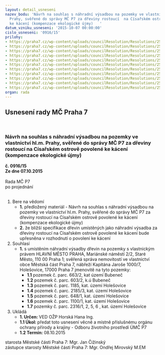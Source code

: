 ```yaml
---
layout: detail_usneseni
nazev_bodu: 'Návrh na souhlas s náhradní výsadbou na pozemky ve vlastnictví hl.m.
  Prahy, svěřené do správy MČ P7 za dřeviny rostoucí  na Císařském ostrově povolené
  ke kácení (kompenzace ekologické újmy)   '
datum_vzniku_usneseni: '2015-10-07 00:00:00'
cislo_usneseni: '0916/15'
prilohy:
- https://praha7.cz/wp-content/uploads/councilResolution/Resolutions/25933/64-15-d%c5%afvodov%c3%a1_souhlas_nahrada_vysadba.doc
- https://praha7.cz/wp-content/uploads/councilResolution/Resolutions/25933/64-15-pozmeke_par.%c4%8d.663-2_bubene%c4%8d.html
- https://praha7.cz/wp-content/uploads/councilResolution/Resolutions/25933/64-15-pozemek_parc.%c4%8d._603-2_bubene%c4%8d.html
- https://praha7.cz/wp-content/uploads/councilResolution/Resolutions/25933/64-15-pozemek_parc.%c4%8d._1185_hole%c5%a1ovice.html
- https://praha7.cz/wp-content/uploads/councilResolution/Resolutions/25933/64-15-1059_p5.htm
- https://praha7.cz/wp-content/uploads/councilResolution/Resolutions/25933/64-15-pozemek_parc.%c4%8d.648-1_hole%c5%a1ovice.html
- https://praha7.cz/wp-content/uploads/councilResolution/Resolutions/25933/64-15-pozemek_parc.%c4%8d.1100-1_k.%c3%ba._hole%c5%a1ovice.html
- https://praha7.cz/wp-content/uploads/councilResolution/Resolutions/25933/64-15-pozmek_parc.%c4%8d.2316-1.html
- https://praha7.cz/wp-content/uploads/councilResolution/Resolutions/25933/64-15-pozemek_pacr.%c4%8d._2316-2_hole%c5%a1ovice.html
- https://praha7.cz/wp-content/uploads/councilResolution/Resolutions/25933/64-15-pozemek_parc.%c4%8d._2316-5_hole%c5%a1ovice.html
- https://praha7.cz/wp-content/uploads/councilResolution/Resolutions/25933/64-15-pozemek_parc.%c4%8d._2316-6_hole%c5%a1ovice.html
organ: rada
---
```

<div id="ucUsn_pList" class="usn">
	<span><h2>Usnesení rady MČ Praha 7 </h2>
<br></span><div class="standBody">
<span><h3>Návrh na souhlas s náhradní výsadbou na pozemky ve vlastnictví hl.m. Prahy, svěřené do správy MČ P7 za dřeviny rostoucí  na Císařském ostrově povolené ke kácení (kompenzace ekologické újmy)   </h3></span><div class="center">
		<strong>č. 0916/15</strong><br>
	</div>
<div class="center">
		<strong>Ze dne 07.10.2015</strong><br><br>
	</div>Rada MČ P7<br> po projednání<br><br><ol>
<li>Bere na vědomí<ul>
<li>
<strong>1.</strong> předložený materiál - Návrh na souhlas s náhradní výsadbou na pozemky  ve vlastnictví hl.m. Prahy, svěřené do správy MČ P7 za dřeviny rostoucí   na Císařském ostrově povolené ke kácení (kompenzace ekologické újmy)   </li>
<li>
<strong>2.</strong> že bližší specifikace dřevin umístěných jako náhradní výsadba za dřeviny rostoucí  na Císařském ostrově povolené ke kácení  bude upřesněna v rozhodnutí  o povolení ke kácení </li>
</ul>
</li>
<li>Souhlasí<ul><li>
<strong>1.</strong> s umístěním náhradní  výsadby dřevin na pozemky  s vlastnickým právem HLAVNÍ MĚSTO PRAHA, Mariánské náměstí 2/2, Staré Město, 110 00 Praha 1; svěřená správa nemovitostí ve vlastnictví obce Městská část Praha 7, nábřeží Kapitána Jaroše 1000/7, Holešovice, 17000 Praha 7 jmenovitě na tyto pozemky:   <ul>
<li>
<strong>1.1</strong> pozemek č. parc. 663/2,  kat území  Bubeneč </li>
<li>
<strong>1.2</strong> pozemek č. parc. 603/2, k.ú Bubeneč </li>
<li>
<strong>1.3</strong> pozemek č. parc. 1185, kat. území Holešovice    </li>
<li>
<strong>1.4</strong> pozemek č. parc. 2185/3, kat. území Holešovice    </li>
<li>
<strong>1.5</strong> pozemek č. parc. 648/1, kat. území Holešovice  </li>
<li>
<strong>1.6</strong> pozemek č. parc. 1100/1, kat. území Holešovice  </li>
<li>
<strong>1.7</strong> pozemky č. parc. 2316/1, 2, 5, 6 , kat. území Holešovice    </li>
</ul>
</li></ul>
</li>
<li>Ukládá<ul>
<li>
<strong>1. Určen: </strong>VED OŽP Horská Hana Ing.</li>
<li>
<strong>1.1 Úkol: </strong>předat toto usnesení věcně a místně příslušnému  orgánu ochrany přírody  a krajiny - Odboru životního prostředí ÚMČ P7</li>
<li>
<strong>1.2 Termín: </strong>08.10.2015</li>
</ul>
</li>
</ol>starosta Městské části Praha 7: Mgr. Jan Čižinský<br>zástupce starosty Městské části Praha 7: Mgr. Ondřej Mirovský M.EM 
</div>
</div>